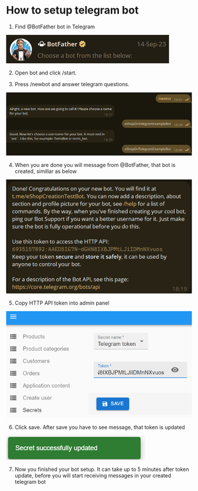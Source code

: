 # How to setup telegram bot

1. Find @BotFather bot in Telegram

![Bot father](assets/common/bot-father.png "Bot father")

2. Open bot and click /start.

3. Press /newbot and answer telegram questions.

![Bot name choose](assets/telegram-bot-setup/bot-name-choose.png "Bot name choose")

4. When you are done you will message from @BotFather, that bot is created, simillar as below

![Created bot](assets/telegram-bot-setup/bot-father-created-message.png "Created bot")

5. Copy HTTP API token into admin panel

![Created bot](assets/telegram-bot-setup/admin-panel-telegram-token-store.png "Created bot")

6. Click save. After save you have to see message, that token is updated

![Token updated](assets/common/token-updated-successfully-message.png "Token updated")

7. Now you finished your bot setup. It can take up to 5 minutes after token update, before you will start receiving messages in your created telegram bot